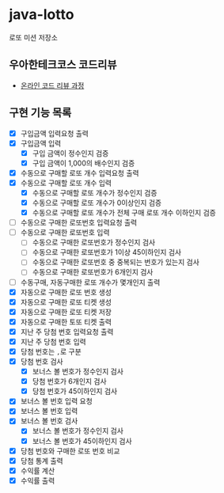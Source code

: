 # java-lotto

로또 미션 저장소

## 우아한테크코스 코드리뷰

- [온라인 코드 리뷰 과정](https://github.com/woowacourse/woowacourse-docs/blob/master/maincourse/README.md)


## 구현 기능 목록
- [x] 구입금액 입력요청 출력 
- [x] 구입금액 입력
  - [x] 구입 금액이 정수인지 검증
  - [x] 구입 금액이 1,000의 배수인지 검증
- [x] 수동으로 구매할 로또 개수 입력요청 출력
- [x] 수동으로 구매할 로또 개수 입력
  - [x] 수동으로 구매할 로또 개수가 정수인지 검증
  - [x] 수동으로 구매할 로또 개수가 0이상인지 검증
  - [x] 수동으로 구매할 로또 개수가 전체 구매 로또 개수 이하인지 검증
- [ ] 수동으로 구매한 로또번호 입력요청 출력
- [ ] 수동으로 구매한 로또번호 입력
  - [ ] 수동으로 구매한 로또번호가 정수인지 검사
  - [ ] 수동으로 구매한 로또번호가 1이상 45이하인지 검사
  - [ ] 수동으로 구매한 로또번호 중 중복되는 번호가 있는지 검사
  - [ ] 수동으로 구매한 로또번호가 6개인지 검사
- [ ] 수동구매, 자동구매한 로또 개수가 몇개인지 출력
- [x] 자동으로 구매한 로또 번호 생성
- [x] 자동으로 구매한 로또 티켓 생성
- [x] 자동으로 구매한 로또 티켓 저장
- [x] 자동으로 구매한 토또 티켓 출력
- [x] 지난 주 당첨 번호 입력요청 출력
- [x] 지난 주 당첨 번호 입력
- [x] 당첨 번호는 `,`로 구분
- [x] 당첨 번호 검사
  - [x] 보너스 볼 번호가 정수인지 검사
  - [x] 당첨 번호가 6개인지 검사
  - [x] 당첨 번호가 45이하인지 검사 
- [x] 보너스 볼 번호 입력 요청
- [x] 보너스 볼 번호 입력
- [x] 보너스 볼 번호 검사
  - [x] 보너스 볼 번호가 정수인지 검사
  - [x] 보너스 볼 번호가 45이하인지 검사
- [x] 당첨 번호와 구매한 로또 번호 비교
- [x] 당첨 통계 출력
- [x] 수익률 계산
- [x] 수익률 출력